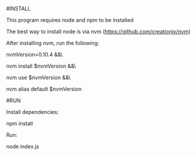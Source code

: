 #INSTALL

This program requires node and npm to be installed

The best way to install node is via nvm (https://github.com/creationix/nvm)

After installing nvm, run the following:

nvmVersion=0.10.4 &&\

nvm install $nvmVersion &&\

nvm use $nvmVersion &&\

nvm alias default $nvmVersion


#RUN

Install dependencies:

npm install

Run:

node index.js